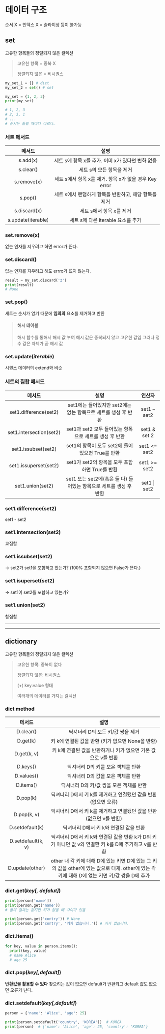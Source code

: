 # 데이터 구조
순서 X = 인덱스 X = 슬라이싱 등이 불가능

## set
고유한 항목들의 정렬되지 않은 컬렉션
>고유한 항목 = 중복 X
>
>정렬되지 않은 = 비시퀀스

```python 
my_set_1 = {} # dict
my_set_2 = set() # set
```

```python
my_set = {1, 2, 3}
print(my_set)

# 1, 2, 3
# 2, 3, 1
# ...
# 순서는 돌릴 때마다 다르다.
```
### 세트 메서드
|           메서드          	|                                설명                               	|
|:-------------------------:	|:-----------------------------------------------------------------:	|
|          s.add(x)         	|     세트 s에 항목   x를 추가. 이미   x가 있다면 변화 없음         	|
|          s.clear()        	|     세트 s의   모든 항목을   제거                                 	|
|         s.remove(x)       	|     세트 s에서   항목 x를 제거. 항목   x가 없을 경우 Key error    	|
|           s.pop()         	|     세트 s에서   랜덤하게 항목을 반환하고,   해당 항목을 제거     	|
|        s.discard(x)       	|     세트 s에서   항목 x를 제거                                    	|
|     s.update(iterable)    	|     세트 s에   다른 iterable 요소를   추가                        	|

### set.remove(x)
없는 인자를 지우려고 하면 error가 뜬다.

### set.discard()
없는 인자를 지우려고 해도 errro가 뜨지 않는다.
```python
result = my_set.discard('z')
print(result)
# None
```

### set.pop()
세트는 순서가 없기 때문에 **임의의** 요소를 제거하고 반환
> #### 해시 테이블
> 해시 함수를 통해서 해시 값 부여
> 해시 값은 중복되지 않고 고유한 값임
> 그러나 정수 값은 자체가 곧 해시 값
> 

### set.update(*iterable*)
시퀀스 데이터의 extend와 비슷

### 세트의 집합 메서드

|              메서드            	|                                         설명                                       	|         연산자        	|
|:------------------------------:	|:----------------------------------------------------------------------------------:	|:---------------------:	|
|      set1.difference(set2)     	|        set1에는 들어있지만 set2에는      없는   항목으로 세트를 생성 후 반환       	|      set1   – set2    	|
|     set1.intersection(set2)    	|           set1과 set2 모두   들어있는 항목으로      세트를   생성 후 반환          	|     set1   & set 2    	|
|       set1.issubset(set2)      	|               set1의 항목이 모두 set2에 들어있으면      True를   반환              	|     set1   <= set2    	|
|      set1.issuperset(set2)     	|               set1가 set2의   항목을 모두 포함하면      True를   반환              	|     set1   >= set2    	|
|         set1.union(set2)       	|     set1 또는 set2에(혹은   둘 다) 들어있는      항목으로   세트를 생성 후 반환    	|     set1   \| set2    	|

### set1.difference(set2)
set1 - set2

### set1.intersection(set2)
교집합

### set1.issubset(set2)
-> set2가 set1을 포함하고 있는가?
(100% 포함되지 않으면 False가 뜬다.)

### set1.isuperset(set2)
-> set1이 set2를 포함하고 있는가?

### set1.union(set2)
합집합

---
---

## dictionary
고유한 항목들의 정렬되지 않은 컬렉션
> 고유한 항목: 중복이 없다
>
> 정렬되지 않은: 비시퀀스
>
> (+) key:value 형태
>
> 여러개의 데이터를 가지는 컬렉션

### dict method 
|            메서드           	|                                                                                설명                                                                              	|
|:---------------------------:	|:----------------------------------------------------------------------------------------------------------------------------------------------------------------:	|
|           D.clear()         	|     딕셔너리 D의   모든 키/값 쌍을 제거                                                                                                                          	|
|           D.get(k)          	|     키 k에   연결된 값을 반환 (키가 없으면 None을 반환)                                                                                                          	|
|         D.get(k,   v)       	|     키 k에   연결된 값을 반환하거나 키가 없으면 기본 값으로 v를 반환                                                                                             	|
|           D.keys()          	|     딕셔너리 D의   키를 모은 객체를 반환                                                                                                                         	|
|          D.values()         	|     딕셔너리 D의   값을 모은 객체를 반환                                                                                                                         	|
|           D.items()         	|     딕셔너리 D의   키/값 쌍을 모은 객체를 반환                                                                                                                   	|
|           D.pop(k)          	|     딕셔너리 D에서   키 k를 제거하고 연결됐던 값을 반환 (없으면   오류)                                                                                          	|
|         D.pop(k,   v)       	|     딕셔너리 D에서   키 k를 제거하고 연결됐던 값을 반환 (없으면   v를 반환)                                                                                      	|
|        D.setdefault(k)      	|     딕셔너리 D에서   키 k와 연결된 값을 반환                                                                                                                     	|
|     D.setdefault(k,   v)    	|     딕셔너리 D에서   키 k와 연결된 값을 반환     k가   D의 키가 아니면 값 v와   연결한 키 k를 D에   추가하고 v를 반환                                            	|
|        D.update(other)      	|     other 내 각 키에 대해 D에   있는 키면 D에 있는 그 키의 값을 other에 있는 값으로 대체.     other에 있는 각 키에 대해 D에   없는 키면 키/값 쌍을 D에   추가    	|

### dict.get(*key[, defalut]*)
```python
print(person['name'])
print(person.get('name'))
# 둘의 결과는 같지만 키가 없을 때 차이가 있음
```
```python
print(person.get('contry')) # None
print(person.get('contry', '키가 없습니다.')) # 키가 없습니다.
```

### dict.items()
```python
for key, value in person.items():
  print(key, value)
  # name Alice
  # age 25
```

### dict.pop(*key[,default]*)
**반환값을 활용할 수 있다**
찾으려는 값이 없으면 default가 반환되고
default 값도 없으면 오류가 난다.

### dict.setdefault(*key[,default]*)
```python
person = {'name': 'Alice', 'age': 25}

print(person.setdefault('country', 'KOREA'))  # KOREA
print(person)  # {'name': 'Alice', 'age': 25, 'country': 'KOREA'}
```

